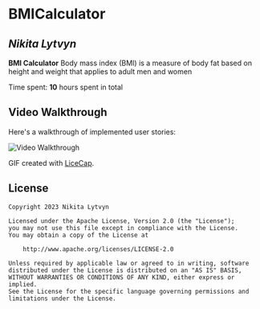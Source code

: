 # BMICalculator 

## *Nikita Lytvyn*

**BMI Calculator** Body mass index (BMI) is a measure of body fat based on height and weight that applies to adult men and women

Time spent: **10** hours spent in total


## Video Walkthrough

Here's a walkthrough of implemented user stories:

<img src='https://media.giphy.com/media/S7CeUw7jJ7S4esvMZa/giphy.gif' title='Video Walkthrough' width='' alt='Video Walkthrough' />

GIF created with [LiceCap](http://www.cockos.com/licecap/).

## License

    Copyright 2023 Nikita Lytvyn

    Licensed under the Apache License, Version 2.0 (the "License");
    you may not use this file except in compliance with the License.
    You may obtain a copy of the License at

        http://www.apache.org/licenses/LICENSE-2.0

    Unless required by applicable law or agreed to in writing, software
    distributed under the License is distributed on an "AS IS" BASIS,
    WITHOUT WARRANTIES OR CONDITIONS OF ANY KIND, either express or implied.
    See the License for the specific language governing permissions and
    limitations under the License.
